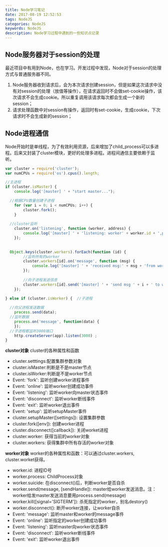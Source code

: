 ```yaml
---
title: Node学习笔记
date: 2017-08-19 12:52:53
tags: NodeJS
categories: NodeJS
keywords: NodeJS
description: Node学习过程中遇到的一些知识点记录
---
```




## Node服务器对于session的处理

​	最近项目中有用到Node，也在学习。开发过程中发现，Node对于session的处理方式与普通服务器不同。

1. Node服务器收到请求后，会为本次请求创建session，但是如果这次请求中没有对session的处理（放值等操作），在请求返回时不会做set-cookie操作，该次请求不会生成cookie。所以重复调用该请求每次都会生成一个新的session；
2. 请求处理函数中对session有操作，返回时有set-cookie，生成cookie，下次请求时不会生成新的session；



## Node进程通信

​	Node开始时是单线程，为了有效利用资源，后来增加了child_process可以多进程。后来又封装了cluster模块，更好的处理多进程。进程间通信主要依赖于监听。

```javascript
var cluster = require('cluster');
var numCPUs = require('os').cpus().length;

//主进程
if (cluster.isMaster) {
    console.log('[master] ' + "start master...");

  //根据CPU数量创建子进程
    for (var i = 0; i < numCPUs; i++) {
        cluster.fork();
    }
  
  //cluster监听
    cluster.on('listening', function (worker, address) {
        console.log('[master] ' + 'listening: worker' + worker.id + ',pid:' + worker.process.pid + ', Address:' + address.address + ":" + address.port);
    });
  
  
  Object.keys(cluster.workers).forEach(function (id) {
    	//监听所有的worker
        cluster.workers[id].on('message', function (msg) {
            console.log('[master] ' + 'received msg:' + msg + 'from worker' + id);
        });
    
    	//向子进程发送信息
    	cluster.workers[id].send('[master] ' + 'send msg ' + i + ' to worker' + worker.id);
    });
  
} else if (cluster.isWorker) {	//子进程

  //向父进程发送数据
    process.send(data);
  //监听数据
  	process.on('message', function(data) {
    });
  //子进程都监听3000端口
    http.createServer(app).listen(3000) ;
}
```

**cluster对象**
cluster的各种属性和函数

- cluster.setttings:配置集群参数对象
- cluster.isMaster:判断是不是master节点
- cluster.isWorker:判断是不是worker节点
- Event: 'fork': 监听创建worker进程事件
- Event: 'online': 监听worker创建成功事件
- Event: 'listening': 监听worker向master状态事件
- Event: 'disconnect': 监听worker断线事件
- Event: 'exit': 监听worker退出事件
- Event: 'setup': 监听setupMaster事件
- cluster.setupMaster([settings]): 设置集群参数
- cluster.fork([env]): 创建worker进程
- cluster.disconnect([callback]): 关闭worket进程
- cluster.worker: 获得当前的worker对象
- cluster.workers: 获得集群中所有存活的worker对象

**worker对象**
worker的各种属性和函数：可以通过cluster.workers, cluster.worket获得。

- worker.id: 进程ID号
- worker.process: ChildProcess对象
- worker.suicide: 在disconnect()后，判断worker是否自杀
- worker.send(message, [sendHandle]): master给worker发送消息。注：worker给发master发送消息要用process.send(message)
- worker.kill([signal='SIGTERM']): 杀死指定的worker，别名destory()
- worker.disconnect(): 断开worker连接，让worker自杀
- Event: 'message': 监听master和worker的message事件
- Event: 'online': 监听指定的worker创建成功事件
- Event: 'listening': 监听master向worker状态事件
- Event: 'disconnect': 监听worker断线事件
- Event: 'exit': 监听worker退出事件